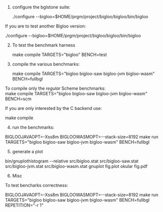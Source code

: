 1. configure the bglstone suite:

   ./configure --bigloo=$HOME/prgm/project/bigloo/bigloo/bin/bigloo
   
If you are to test another Bigloo version:

   ./configure --bigloo=$HOME/prgm/project/bigloo/bigloo/bin/bigloo


2. To test the benchmark harness

   make compile TARGETS="bigloo" BENCH=test
   
   
3. compile the various benchmarks:

   make compile TARGETS="bigloo bigloo-saw bigloo-jvm bigloo-wasm" BENCH=fullbgl
   
To compile only the _regular_ Scheme benchmarks:   
   make compile TARGETS="bigloo bigloo-saw bigloo-jvm bigloo-wasm" BENCH=scm

If you are only interested by the C backend use:

   make compile


4. run the benchmarks:

  BIGLOOJAVAOPT=-Xss8m BIGLOOWASMOPT=--stack-size=8192 make run TARGETS="bigloo bigloo-saw bigloo-jvm bigloo-wasm" BENCH=fullbgl


5. generate a plot

  bin/gnuplothistogram --relative src/bigloo.stat src/bigloo-saw.stat src/bigloo-jvm.stat src/bigloo-wasm.stat
  gnuplot fig.plot
  okular fig.pdf
  

6. Misc

To test bencharks correctness:

   BIGLOOJAVAOPT=-Xss8m BIGLOOWASMOPT=--stack-size=8192 make run TARGETS="bigloo bigloo-saw bigloo-jvm bigloo-wasm" BENCH=fullbgl REPETITION="-r 1"


